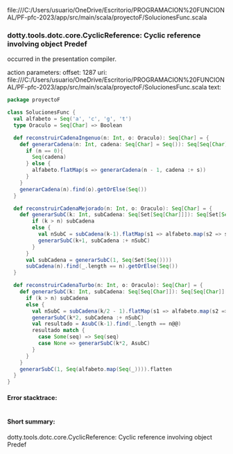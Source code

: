 file:///C:/Users/usuario/OneDrive/Escritorio/PROGRAMACION%20FUNCIONAL/PF-pfc-2023/app/src/main/scala/proyectoF/SolucionesFunc.scala
### dotty.tools.dotc.core.CyclicReference: Cyclic reference involving object Predef

occurred in the presentation compiler.

action parameters:
offset: 1287
uri: file:///C:/Users/usuario/OneDrive/Escritorio/PROGRAMACION%20FUNCIONAL/PF-pfc-2023/app/src/main/scala/proyectoF/SolucionesFunc.scala
text:
```scala
package proyectoF

class SolucionesFunc {
  val alfabeto = Seq('a', 'c', 'g', 't')
  type Oraculo = Seq[Char] => Boolean 

  def reconstruirCadenaIngenuo(n: Int, o: Oraculo): Seq[Char] = {
    def generarCadena(n: Int, cadena: Seq[Char] = Seq()): Seq[Seq[Char]] = {
      if (n == 0){
        Seq(cadena)
      } else {
        alfabeto.flatMap(s => generarCadena(n - 1, cadena :+ s))
      }
    }
    generarCadena(n).find(o).getOrElse(Seq())
  }

  def reconstruirCadenaMejorado(n: Int, o: Oraculo): Seq[Char] = {
    def generarSubC(k: Int, subCadena: Seq[Set[Seq[Char]]]): Seq[Set[Seq[Char]]] = {
        if (k > n) subCadena
        else {
          val nSubC = subCadena(k-1).flatMap(s1 => alfabeto.map(s2 => s1 :+ s2)).filter(o)
          generarSubC(k+1, subCadena :+ nSubC)
        }
      }
      val subCadena = generarSubC(1, Seq(Set(Seq())))
      subCadena(n).find(_.length == n).getOrElse(Seq())
  }

  def reconstruirCadenaTurbo(n: Int, o: Oraculo): Seq[Char] = {
    def generarSubC(k: Int, subCadena: Seq[Seq[Char]]): Seq[Seq[Char]] = {
      if (k > n) subCadena
      else {
        val nSubC = subCadena(k/2 - 1).flatMap(s1 => alfabeto.map(s2 => s1 ++ s2)).filter(o)
        generarSubC(k*2, subCadena :+ nSubC)
        val resultado = AsubC(k-1).find(_.length == n@@)
        resultado match {
          case Some(seq) => Seq(seq)
          case None => generarSubC(k*2, AsubC)
        }
      }
    }
    generarSubC(1, Seq(alfabeto.map(Seq(_)))).flatten
  }
}

```



#### Error stacktrace:

```

```
#### Short summary: 

dotty.tools.dotc.core.CyclicReference: Cyclic reference involving object Predef